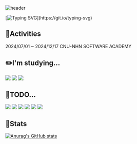 ![header](https://capsule-render.vercel.app/api?type=waving&height=300&color=gradient&text=Jprotection's%20GITHUB)

[![Typing SVG](https://readme-typing-svg.demolab.com?font=Fira+Code&pause=1000&color=9DA4F7&width=435&lines=Java+Spring+MySQL+Let's+go!)](https://git.io/typing-svg)

## 🎏Activities
2024/07/01 ~ 2024/12/17  CNU-NHN SOFTWARE ACADEMY

## ✏️I'm studying...
<img src="https://img.shields.io/badge/java-007396?style=flat-square&logo=java&logoColor=white"/> <img src="https://img.shields.io/badge/Spring-6DB33F?style=flat-square&logo=Spring&logoColor=white"/> <img src="https://img.shields.io/badge/MySQL-4479A1?style=flat-square&logo=MySQL&logoColor=white"/>

## 🙋TODO...
<img src="https://img.shields.io/badge/JavaScript-F7DF1E?style=flat-square&logo=javascript&logoColor=black"/> <img src="https://img.shields.io/badge/HTML5-E34F26?style=flat-square&logo=html5&logoColor=white"/> <img src="https://img.shields.io/badge/Git-F05032?style=flat-square&logo=git&logoColor=white"/> <img src="https://img.shields.io/badge/Docker-2496ED?style=flat-square&logo=Docker&logoColor=white"/> <img src="https://img.shields.io/badge/Svelte-FF3E00?style=flat-square&logo=Svelte&logoColor=white"/> <img src="https://img.shields.io/badge/Python-3776AB?style=flat-square&logo=Python&logoColor=white"/>

## 📝Stats
[![Anurag's GitHub stats](https://github-readme-stats.vercel.app/api?username=Jprotection)](https://github.com/anuraghazra/github-readme-stats)


<!--
**Jprotection/Jprotection** is a ✨ _special_ ✨ repository because its `README.md` (this file) appears on your GitHub profile.

Here are some ideas to get you started:

- 🔭 I’m currently working on ...
- 🌱 I’m currently learning ...
- 👯 I’m looking to collaborate on ...
- 🤔 I’m looking for help with ...
- 💬 Ask me about ...
- 📫 How to reach me: ...
- 😄 Pronouns: ...
- ⚡ Fun fact: ...
-->
